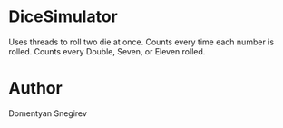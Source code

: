 # DiceSimulator
Uses threads to roll two die at once. Counts every time each number is rolled. Counts every Double, Seven, or Eleven rolled.

# Author
Domentyan Snegirev
